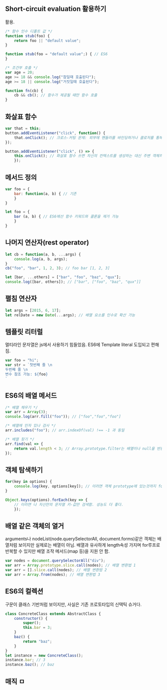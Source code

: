 ## Short-circuit evaluation 활용하기
 활용.
```js
/* 함수 인수 디폴트 값 */
function stub(foo) {
    return foo || "default value";
}

function stub(foo = "default value";) { // ES6
}

/* 조건부 호출 */
var age = 20;
age >= 18 && console.log("참일때 호출된다");
age >= 18 || console.log("거짓일때 호출된다");

function fn(cb) {
    cb && cb(); // 함수가 제공될 때만 함수 호출
}
```

## 화살표 함수
```js
var that = this;
button.addEventListener("click", function() {
    that.onClick(); // 크로스-커팅 문제: 외부에 핸들러를 바인딩하거나 클로저를 통해 변수로 전달해야함
});

button.addEventListener("click", () => {
    this.onClick(); // 화살표 함수 쓰면 자신의 컨텍스트를 생성하는 대신 주변 객체의 컨텍스트를 사용 가능
    });
```

## 메서드 정의
```js
var foo = {
    bar: function(a, b) { // 기존
    }
}

let foo = {
    bar (a, b) { // ES6에선 함수 키워드와 콜론을 제거 가능
    }
}
```

## 나머지 연산자(rest operator)
```js
let cb = function(a, b, ...args) {
    console.log(a, b, args);
}
cb("foo", "bar", 1, 2, 3); // foo bar [1, 2, 3]

let [bar, ...others] = ["bar", "foo", "baz", "qux"];
console.log([bar, others]); // ["bar", ["foo", "baz", "qux"]]
```

## 펼침 연산자
```js
let args = [2015, 6, 17];
let relDate = new Date(...args); // 배열 요소를 인수로 확산 가능
```

## 템플릿 리터럴
멀티라인 문자열은 js에서 사용하기 힘들었음. ES6에 Template literal 도입되고 편해짐.
```js
var foo = "hi";
var str = `첫번째 줄 \n
두번째 줄 \n
변수 참조 가능: ${foo}
`
```

## ES6의 배열 메서드
```js
/* 배열 채우기 */
var arr = Array(3);
console.log(arr.fill("foo")); // ["foo","foo","foo"]

/* 배열에 인자 있나 검사 */
arr.includes("foo"); // arr.indexOf(val) !== -1 과 동일

/* 배열 찾기 */
arr.find(val => {
    return val.length < 3; // Array.prototype.filter는 배열이나 null을 반환하고 이건 하나의 요소를 반환
});
```

## 객체 탐색하기
```js
for(key in options) {
    console.log(key, options[key]); // 이러면 객체 prototype에 있는것까지 for문을 돌고 말아부려. 그래서 Object.proptotype.hasOwnProperty메서드로 해결했어야 했다.
}

Object.keys(options).forEach(key => {
    // 이러면 나 자신만의 문자열 키-값만 검색함. 성능도 더 좋다.
    });
```

## 배열 같은 객체의 열거
arguments나 nodeList(node.querySelectorAll, document.forms)같은 객체는 배열처럼 보이지만 실제로는 배열이 아님. 배열과 유사하게 length속성 가지며 for루프로 반복할 수 있지만 배열 조작 메서드(map 등)을 지원 안 함.
```js
var nodes = document.querySelectorAll("div");
var arr = Array.prototype.slice.call(nodes); // 배열 변환법 1
var arr = [].slice.call(nodes); // 배열 변환법 2
var arr = Array.from(nodes); // 배열 변환법 3

```

## ES6의 컬렉션
구문이 클래스 기반처럼 보이지만, 사실은 기존 프로토타입의 신택틱 슈거다.
```js
class ConcreteClass extends AbstractClass {
    constructor() {
        super();
        this.bar = 3;
    }
    baz() {
        return "baz";
    }
}
let instance = new ConcreteClass();
instance.bar; // 3
instance.baz(); // baz
```

## 매직 ㅁ
